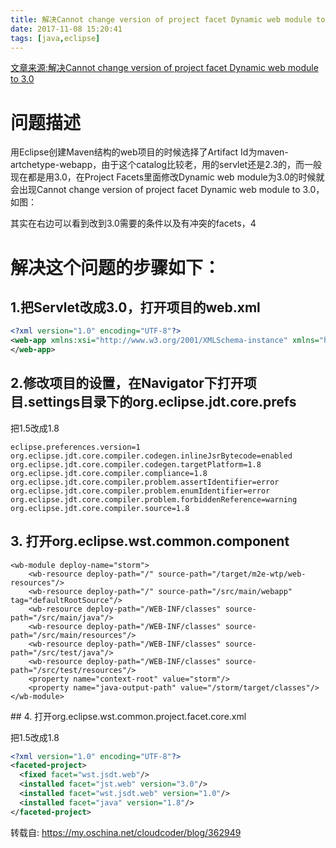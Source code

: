 ```yaml
---
title: 解决Cannot change version of project facet Dynamic web module to 3.0
date: 2017-11-08 15:20:41
tags: [java,eclipse]
---
```

[文章来源:解决Cannot change version of project facet Dynamic web module to 3.0](http://blog.csdn.net/u011229848/article/details/78479168)


# 问题描述

用Eclipse创建Maven结构的web项目的时候选择了Artifact Id为maven-artchetype-webapp，由于这个catalog比较老，用的servlet还是2.3的，而一般现在都是用3.0，在Project Facets里面修改Dynamic web module为3.0的时候就会出现Cannot change version of project facet Dynamic web module to 3.0，如图：

其实在右边可以看到改到3.0需要的条件以及有冲突的facets，4

# 解决这个问题的步骤如下：

## 1.把Servlet改成3.0，打开项目的web.xml
```xml
<?xml version="1.0" encoding="UTF-8"?>
<web-app xmlns:xsi="http://www.w3.org/2001/XMLSchema-instance" xmlns="http://java.sun.com/xml/ns/javaee" xmlns:web="http://java.sun.com/xml/ns/javaee" xsi:schemaLocation="http://java.sun.com/xml/ns/javaee http://java.sun.com/xml/ns/javaee/web-app_3_0.xsd" version="3.0">
</web-app>
```
## 2.修改项目的设置，在Navigator下打开项目.settings目录下的org.eclipse.jdt.core.prefs
<!--more-->
把1.5改成1.8
```
eclipse.preferences.version=1
org.eclipse.jdt.core.compiler.codegen.inlineJsrBytecode=enabled
org.eclipse.jdt.core.compiler.codegen.targetPlatform=1.8
org.eclipse.jdt.core.compiler.compliance=1.8
org.eclipse.jdt.core.compiler.problem.assertIdentifier=error
org.eclipse.jdt.core.compiler.problem.enumIdentifier=error
org.eclipse.jdt.core.compiler.problem.forbiddenReference=warning
org.eclipse.jdt.core.compiler.source=1.8
```
## 3. 打开org.eclipse.wst.common.component

<?xml version="1.0" encoding="UTF-8"?><project-modules id="moduleCoreId" project-version="1.8.0">
    <wb-module deploy-name="storm">
        <wb-resource deploy-path="/" source-path="/target/m2e-wtp/web-resources"/>
        <wb-resource deploy-path="/" source-path="/src/main/webapp" tag="defaultRootSource"/>
        <wb-resource deploy-path="/WEB-INF/classes" source-path="/src/main/java"/>
        <wb-resource deploy-path="/WEB-INF/classes" source-path="/src/main/resources"/>
        <wb-resource deploy-path="/WEB-INF/classes" source-path="/src/test/java"/>
        <wb-resource deploy-path="/WEB-INF/classes" source-path="/src/test/resources"/>
        <property name="context-root" value="storm"/>
        <property name="java-output-path" value="/storm/target/classes"/>
    </wb-module>
</project-modules>
## 4. 打开org.eclipse.wst.common.project.facet.core.xml

把1.5改成1.8
```xml
<?xml version="1.0" encoding="UTF-8"?>
<faceted-project>
  <fixed facet="wst.jsdt.web"/>
  <installed facet="jst.web" version="3.0"/>
  <installed facet="wst.jsdt.web" version="1.0"/>
  <installed facet="java" version="1.8"/>
</faceted-project>
```

转载自: https://my.oschina.net/cloudcoder/blog/362949